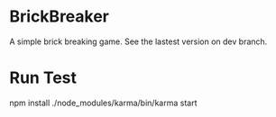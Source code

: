 # BrickBreaker
A simple brick breaking game.
See the lastest version on dev branch.
# Run Test
  npm install
  ./node_modules/karma/bin/karma start


